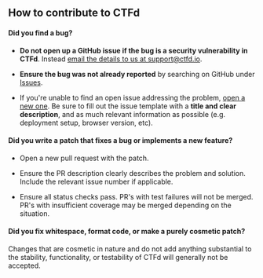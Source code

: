## How to contribute to CTFd

#### **Did you find a bug?**

- **Do not open up a GitHub issue if the bug is a security vulnerability in CTFd**. Instead [email the details to us at support@ctfd.io](mailto:support@ctfd.io).

- **Ensure the bug was not already reported** by searching on GitHub under [Issues](https://github.com/CTFd/CTFd/issues).

- If you're unable to find an open issue addressing the problem, [open a new one](https://github.com/CTFd/CTFd/issues/new). Be sure to fill out the issue template with a **title and clear description**, and as much relevant information as possible (e.g. deployment setup, browser version, etc).

#### **Did you write a patch that fixes a bug or implements a new feature?**

- Open a new pull request with the patch.

- Ensure the PR description clearly describes the problem and solution. Include the relevant issue number if applicable.

- Ensure all status checks pass. PR's with test failures will not be merged. PR's with insufficient coverage may be merged depending on the situation.

#### **Did you fix whitespace, format code, or make a purely cosmetic patch?**

Changes that are cosmetic in nature and do not add anything substantial to the stability, functionality, or testability of CTFd will generally not be accepted.
